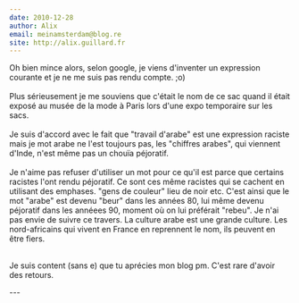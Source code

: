 ```yaml
---
date: 2010-12-28
author: Alix
email: meinamsterdam@blog.re
site: http://alix.guillard.fr
---
```


<p>
Oh bien mince alors, selon google, je viens d'inventer un expression courante et je ne me suis pas rendu compte. ;o)<br/><br/>
Plus sérieusement je me souviens que c'était le nom de ce sac quand il était exposé au musée de la mode à Paris lors d'une expo temporaire sur les sacs.<br/><br/>
Je suis d'accord avec le fait que "travail d'arabe" est une expression raciste mais je mot arabe ne l'est toujours pas, les "chiffres arabes", qui viennent d'Inde, n'est même pas un chouïa péjoratif.<br/><br/>
Je n'aime pas refuser d'utiliser un mot pour ce qu'il est parce que certains racistes l'ont rendu péjoratif. Ce sont ces même racistes qui se cachent en utilisant des emphases. "gens de couleur" lieu de noir etc. C'est ainsi que le mot "arabe" est devenu "beur" dans les années 80, lui même devenu péjoratif dans les annéees 90, moment où on lui préférait "rebeu". Je n'ai pas envie de suivre ce travers. La culture arabe est une grande culture. Les nord-africains qui vivent en France en reprennent le nom, ils peuvent en être fiers.<br/><br/>

Je suis content (sans e) que tu aprécies mon blog pm. C'est rare d'avoir des retours.
</p>
---